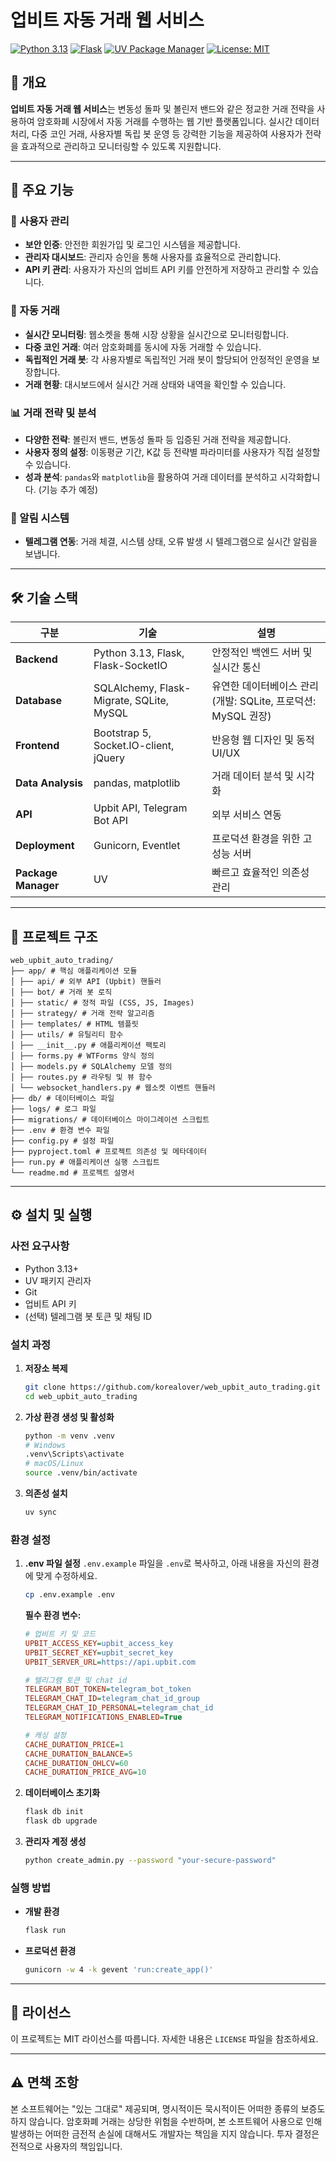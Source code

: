# 업비트 자동 거래 웹 서비스

[![Python 3.13](https://img.shields.io/badge/python-3.13-blue.svg)](https://www.python.org/downloads/)
[![Flask](https://img.shields.io/badge/flask-latest-green.svg)](https://flask.palletsprojects.com/)
[![UV Package Manager](https://img.shields.io/badge/uv-latest-purple.svg)](https://github.com/astral-sh/uv)
[![License: MIT](https://img.shields.io/badge/License-MIT-yellow.svg)](https://opensource.org/licenses/MIT)

## 📖 개요

**업비트 자동 거래 웹 서비스**는 변동성 돌파 및 볼린저 밴드와 같은 정교한 거래 전략을 사용하여 암호화폐 시장에서 자동 거래를 수행하는 웹 기반 플랫폼입니다. 실시간 데이터 처리, 다중 코인 거래, 사용자별 독립 봇 운영 등 강력한 기능을 제공하여 사용자가 전략을 효과적으로 관리하고 모니터링할 수 있도록 지원합니다.

---

## 🚀 주요 기능

### 👤 사용자 관리
- **보안 인증**: 안전한 회원가입 및 로그인 시스템을 제공합니다.
- **관리자 대시보드**: 관리자 승인을 통해 사용자를 효율적으로 관리합니다.
- **API 키 관리**: 사용자가 자신의 업비트 API 키를 안전하게 저장하고 관리할 수 있습니다.

### 🤖 자동 거래
- **실시간 모니터링**: 웹소켓을 통해 시장 상황을 실시간으로 모니터링합니다.
- **다중 코인 거래**: 여러 암호화폐를 동시에 자동 거래할 수 있습니다.
- **독립적인 거래 봇**: 각 사용자별로 독립적인 거래 봇이 할당되어 안정적인 운영을 보장합니다.
- **거래 현황**: 대시보드에서 실시간 거래 상태와 내역을 확인할 수 있습니다.

### 📊 거래 전략 및 분석
- **다양한 전략**: 볼린저 밴드, 변동성 돌파 등 입증된 거래 전략을 제공합니다.
- **사용자 정의 설정**: 이동평균 기간, K값 등 전략별 파라미터를 사용자가 직접 설정할 수 있습니다.
- **성과 분석**: `pandas`와 `matplotlib`을 활용하여 거래 데이터를 분석하고 시각화합니다. (기능 추가 예정)

### 📱 알림 시스템
- **텔레그램 연동**: 거래 체결, 시스템 상태, 오류 발생 시 텔레그램으로 실시간 알림을 보냅니다.

---

## 🛠 기술 스택

| 구분 | 기술 | 설명 |
|---|---|---|
| **Backend** | Python 3.13, Flask, Flask-SocketIO | 안정적인 백엔드 서버 및 실시간 통신 |
| **Database** | SQLAlchemy, Flask-Migrate, SQLite, MySQL | 유연한 데이터베이스 관리 (개발: SQLite, 프로덕션: MySQL 권장) |
| **Frontend** | Bootstrap 5, Socket.IO-client, jQuery | 반응형 웹 디자인 및 동적 UI/UX |
| **Data Analysis** | pandas, matplotlib | 거래 데이터 분석 및 시각화 |
| **API** | Upbit API, Telegram Bot API | 외부 서비스 연동 |
| **Deployment** | Gunicorn, Eventlet | 프로덕션 환경을 위한 고성능 서버 |
| **Package Manager** | UV | 빠르고 효율적인 의존성 관리 |

---

## 📂 프로젝트 구조
``` 
web_upbit_auto_trading/ 
├── app/ # 핵심 애플리케이션 모듈 
│ ├── api/ # 외부 API (Upbit) 핸들러 
│ ├── bot/ # 거래 봇 로직 
│ ├── static/ # 정적 파일 (CSS, JS, Images) 
│ ├── strategy/ # 거래 전략 알고리즘 
│ ├── templates/ # HTML 템플릿 
│ ├── utils/ # 유틸리티 함수 
│ ├── __init__.py # 애플리케이션 팩토리 
│ ├── forms.py # WTForms 양식 정의 
│ ├── models.py # SQLAlchemy 모델 정의 
│ ├── routes.py # 라우팅 및 뷰 함수 
│ └── websocket_handlers.py # 웹소켓 이벤트 핸들러 
├── db/ # 데이터베이스 파일 
├── logs/ # 로그 파일 
├── migrations/ # 데이터베이스 마이그레이션 스크립트 
├── .env # 환경 변수 파일 
├── config.py # 설정 파일 
├── pyproject.toml # 프로젝트 의존성 및 메타데이터 
├── run.py # 애플리케이션 실행 스크립트 
└── readme.md # 프로젝트 설명서
```

---

## ⚙️ 설치 및 실행

### 사전 요구사항
- Python 3.13+
- UV 패키지 관리자
- Git
- 업비트 API 키
- (선택) 텔레그램 봇 토큰 및 채팅 ID

### 설치 과정

1.  **저장소 복제**
    ```bash
    git clone https://github.com/korealover/web_upbit_auto_trading.git
    cd web_upbit_auto_trading
    ```

2.  **가상 환경 생성 및 활성화**
    ```bash
    python -m venv .venv
    # Windows
    .venv\Scripts\activate
    # macOS/Linux
    source .venv/bin/activate
    ```

3.  **의존성 설치**
    ```bash
    uv sync
    ```

### 환경 설정

1.  **.env 파일 설정**
    `.env.example` 파일을 `.env`로 복사하고, 아래 내용을 자신의 환경에 맞게 수정하세요.
    ```bash
    cp .env.example .env
    ```

    **필수 환경 변수:**
    ```ini
    # 업비트 키 및 코드
    UPBIT_ACCESS_KEY=upbit_access_key
    UPBIT_SECRET_KEY=upbit_secret_key
    UPBIT_SERVER_URL=https://api.upbit.com
    
    # 텔리그램 토큰 및 chat id
    TELEGRAM_BOT_TOKEN=telegram_bot_token
    TELEGRAM_CHAT_ID=telegram_chat_id_group
    TELEGRAM_CHAT_ID_PERSONAL=telegram_chat_id
    TELEGRAM_NOTIFICATIONS_ENABLED=True
    
    # 캐싱 설정
    CACHE_DURATION_PRICE=1
    CACHE_DURATION_BALANCE=5
    CACHE_DURATION_OHLCV=60
    CACHE_DURATION_PRICE_AVG=10
    ```

2.  **데이터베이스 초기화**
    ```bash
    flask db init
    flask db upgrade
    ```

3.  **관리자 계정 생성**
    ```bash
    python create_admin.py --password "your-secure-password"
    ```

### 실행 방법

-   **개발 환경**
    ```bash
    flask run
    ```

-   **프로덕션 환경**
    ```bash
    gunicorn -w 4 -k gevent 'run:create_app()'
    ```

---

## 📝 라이선스

이 프로젝트는 MIT 라이선스를 따릅니다. 자세한 내용은 `LICENSE` 파일을 참조하세요.

---

## ⚠️ 면책 조항

본 소프트웨어는 "있는 그대로" 제공되며, 명시적이든 묵시적이든 어떠한 종류의 보증도 하지 않습니다. 암호화폐 거래는 상당한 위험을 수반하며, 본 소프트웨어 사용으로 인해 발생하는 어떠한 금전적 손실에 대해서도 개발자는 책임을 지지 않습니다. 투자 결정은 전적으로 사용자의 책임입니다.
